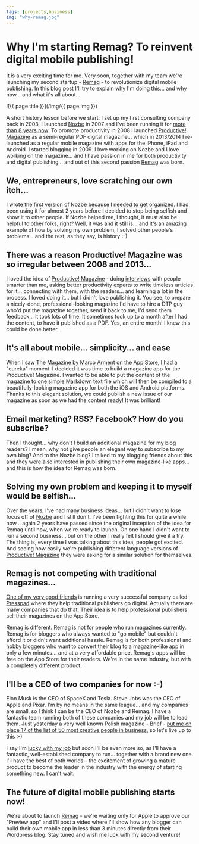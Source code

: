 ```yaml
---
tags: [projects,business]
img: "why-remag.jpg"
---
```


# Why I'm starting Remag? To reinvent digital mobile publishing!

It is a very exciting time for me. Very soon, together with my team we're launching my second startup - [Remag][] - to revolutionize digital mobile publishing. In this blog post I'll try to explain why I'm doing this... and why now... and what it's all about...

<!--More-->

![{{ page.title }}](/img/{{ page.img }})

A short history lesson before we start: I set up my first consulting company back in 2003, I launched [Nozbe][n] in 2007 and I've been running it for [more than 8 years now](/8nozbe). To promote productivity in 2008 I launched [Productive! Magazine][] as a semi-regular PDF digital magazine... which in 2013/2014 I re-launched as a regular mobile magazine with apps for the iPhone, iPad and Android. I started blogging in 2009. I love working on Nozbe and I love working on the magazine... and I have passion in me for both productivity and digital publishing... and out of this second passion [Remag][] was born. 




## We, entrepreneurs, love scratching our own itch...

I wrote the first version of Nozbe [because I needed to get organized](/interview). I had been using it for almost 2 years before I decided to stop being selfish and show it to other people. If Nozbe helped me, I thought, it must also be helpful to other folks, right? Well, it was and it still is... and it's an amazing example of how by solving my own problem, I solved other people's problems... and the rest, as they say, is history :-)

## There was a reason Productive! Magazine was so irregular between 2008 and 2013...

I loved the idea of [Productive! Magazine][] - doing [interviews](/interviews) with people smarter than me, asking better productivity experts to write timeless articles for it... connecting with them, with the readers... and learning a lot in the process. I loved doing it... but I didn't love publishing it. You see, to prepare a nicely-done, professional-looking magazine I'd have to hire a DTP guy who'd put the magazine together, send it back to me, I'd send them feedback... it took lots of time. It sometimes took up to a month after I had the content, to have it published as a PDF. Yes, an entire month! I knew this could be done better.

## It's all about mobile... simplicity... and ease

When I saw [The Magazine](http://the-magazine.org) by [Marco Arment](http://marco.org) on the App Store, I had a "eureka" moment. I decided it was time to build a magazine app for the Productive! Magazine. I wanted to be able to put the content of the magazine to one simple [Markdown](http://daringfireball.net/projects/markdown/) text file which will then be compiled to a beautifully-looking magazine app for both the iOS and Android platforms. Thanks to this elegant solution, we could publish a new issue of our magazine as soon as we had the content ready! It was brilliant!

## Email marketing? RSS? Facebook? How do you subscribe?

Then I thought... why don't I build an additional magazine for my blog readers? I mean, why not give people an elegant way to subscribe to my own blog? And to the Nozbe blog? I talked to my blogging friends about this and they were also interested in publishing their own magazine-like apps... and this is how the idea for Remag was born.

## Solving my own problem and keeping it to myself would be selfish...

Over the years, I've had many business ideas... but I didn't want to lose focus off of [Nozbe][n] and I still don't. I've been fighting this for quite a while now... again 2 years have passed since the original inception of the idea for Remag until now, when we're ready to launch. On one hand I didn't want to run a second business... but on the other I really felt I should give it a try. The thing is, every time I was talking about this idea, people got excited. And seeing how easily we're publishing different language versions of [Productive! Magazine][] they were asking for a similar solution for themselves.

## Remag is not competing with traditional magazines...

[One of my very good friends](/productive-pl10) is running a very successful company called [Presspad](http://presspadapp.com) where they help traditional publishers go digital. Actually there are many companies that do that. Their idea is to help professional publishers sell their magazines on the App Store.

Remag is different. Remag is not for people who run magazines currently. Remag is for bloggers who always wanted to "go mobile" but couldn't afford it or didn't want additional hassle. Remag is for both professional and hobby bloggers who want to convert their blog to a magazine-like app in only a few minutes... and at a very affordable price. Remag's apps will be free on the App Store for their readers. We're in the same industry, but with a completely different product.

## I'll be a CEO of two companies for now :-)

Elon Musk is the CEO of SpaceX and Tesla. Steve Jobs was the CEO of Apple and Pixar. I'm by no means in the same league... and my companies are small, so I think I can be the CEO of Nozbe and Remag. I have a fantastic team running both of these companies and my job will be to lead them. Just yesterday a very well known Polish magazine - Brief - [put me on place 17 of the list of 50 most creative people in business](http://www.brief.pl/kreatywni2015/michal_sliwinski), so let's live up to this :-)

I say I'm [lucky with my job](/5-loves) but soon I'll be even more so, as I'll have a fantastic, well-established company to run... together with a brand new one. I'll have the best of both worlds - the excitement of growing a mature product to become the leader in the industry with the energy of starting something new. I can't wait.

## The future of digital mobile publishing starts now!

We're about to launch [Remag][] - we're waiting only for Apple to approve our "Preview app" and I'll post a video where I'll show how any blogger can build their own mobile app in less than 3 minutes directly from their Wordpress blog. Stay tuned and wish me luck with my second venture!

[Remag]: https://remag.me
[iMagazine]: http://iMagazine.pl
[Dropbox]: http://db.tt/kD7Liux
[Evernote]: /how-i-use-evernote
[It's all about Passion!]: /passion
[Nozbe]: http://nozbe.com/
[#iPadOnly]: https://michael.gratis/ipadonly
[Productive! Magazine]: http://productivemag.com/
[Productive! Show]: /show
[Twitter]: http://twitter.com/MSliwinski

[n]: https://michael.gratis/nozbe